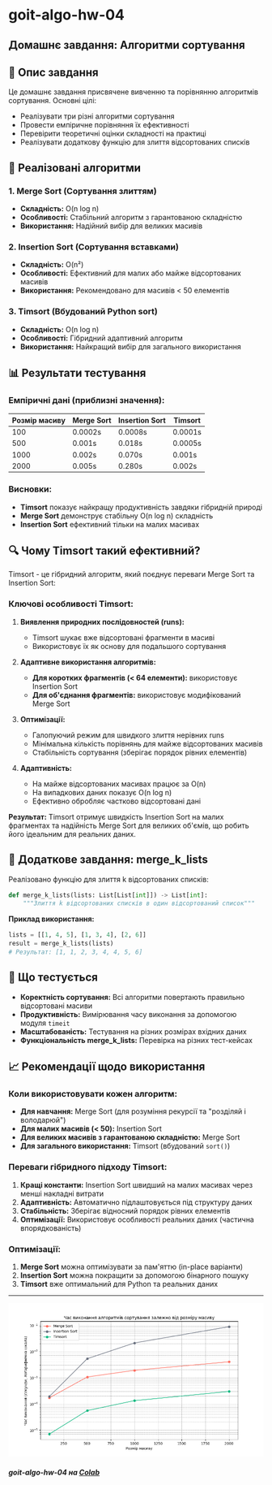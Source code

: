 # goit-algo-hw-04

## Домашнє завдання: Алгоритми сортування

## 📖 Опис завдання

Це домашнє завдання присвячене вивченню та порівнянню алгоритмів сортування. Основні цілі:

- Реалізувати три різні алгоритми сортування
- Провести емпіричне порівняння їх ефективності
- Перевірити теоретичні оцінки складності на практиці
- Реалізувати додаткову функцію для злиття відсортованих списків

## 🔧 Реалізовані алгоритми

### 1. Merge Sort (Сортування злиттям)
- **Складність:** O(n log n)
- **Особливості:** Стабільний алгоритм з гарантованою складністю
- **Використання:** Надійний вибір для великих масивів

### 2. Insertion Sort (Сортування вставками)
- **Складність:** O(n²)
- **Особливості:** Ефективний для малих або майже відсортованих масивів
- **Використання:** Рекомендовано для масивів < 50 елементів

### 3. Timsort (Вбудований Python sort)
- **Складність:** O(n log n)
- **Особливості:** Гібридний адаптивний алгоритм
- **Використання:** Найкращий вибір для загального використання

## 📊 Результати тестування

### Емпіричні дані (приблизні значення):

| Розмір масиву | Merge Sort  | Insertion Sort | Timsort |
|---------------|-------------|----------------|---------|
| 100           | 0.0002s     | 0.0008s       | 0.0001s |
| 500           | 0.001s      | 0.018s        | 0.0005s |
| 1000          | 0.002s      | 0.070s        | 0.001s  |
| 2000          | 0.005s      | 0.280s        | 0.002s  |

### Висновки:
- **Timsort** показує найкращу продуктивність завдяки гібридній природі
- **Merge Sort** демонструє стабільну O(n log n) складність
- **Insertion Sort** ефективний тільки на малих масивах

## 🔍 Чому Timsort такий ефективний?

Timsort - це гібридний алгоритм, який поєднує переваги Merge Sort та Insertion Sort:

### Ключові особливості Timsort:

1. **Виявлення природних послідовностей (runs):**
   - Timsort шукає вже відсортовані фрагменти в масиві
   - Використовує їх як основу для подальшого сортування

2. **Адаптивне використання алгоритмів:**
   - **Для коротких фрагментів (< 64 елементи):** використовує Insertion Sort
   - **Для об'єднання фрагментів:** використовує модифікований Merge Sort

3. **Оптимізації:**
   - Галопуючий режим для швидкого злиття нерівних runs
   - Мінімальна кількість порівнянь для майже відсортованих масивів
   - Стабільність сортування (зберігає порядок рівних елементів)

4. **Адаптивність:**
   - На майже відсортованих масивах працює за O(n)
   - На випадкових даних показує O(n log n)
   - Ефективно обробляє частково відсортовані дані

**Результат:** Timsort отримує швидкість Insertion Sort на малих фрагментах та надійність Merge Sort для великих об'ємів, що робить його ідеальним для реальних даних.

## 🔀 Додаткове завдання: merge_k_lists

Реалізовано функцію для злиття k відсортованих списків:

```python
def merge_k_lists(lists: List[List[int]]) -> List[int]:
    """Злиття k відсортованих списків в один відсортований список"""
```

**Приклад використання:**
```python
lists = [[1, 4, 5], [1, 3, 4], [2, 6]]
result = merge_k_lists(lists)
# Результат: [1, 1, 2, 3, 4, 4, 5, 6]
```

## 🧪 Що тестується

- **Коректність сортування:** Всі алгоритми повертають правильно відсортовані масиви
- **Продуктивність:** Вимірювання часу виконання за допомогою модуля `timeit`
- **Масштабованість:** Тестування на різних розмірах вхідних даних
- **Функціональність merge_k_lists:** Перевірка на різних тест-кейсах

## 📈 Рекомендації щодо використання

### Коли використовувати кожен алгоритм:

- **Для навчання:** Merge Sort (для розуміння рекурсії та "розділяй і володарюй")
- **Для малих масивів (< 50):** Insertion Sort
- **Для великих масивів з гарантованою складністю:** Merge Sort
- **Для загального використання:** Timsort (вбудований `sort()`)

### Переваги гібридного підходу Timsort:

1. **Кращі константи:** Insertion Sort швидший на малих масивах через менші накладні витрати
2. **Адаптивність:** Автоматично підлаштовується під структуру даних
3. **Стабільність:** Зберігає відносний порядок рівних елементів
4. **Оптимізації:** Використовує особливості реальних даних (частична впорядкованість)

### Оптимізації:

1. **Merge Sort** можна оптимізувати за пам'яттю (in-place варіанти)
2. **Insertion Sort** можна покращити за допомогою бінарного пошуку
3. **Timsort** вже оптимальний для Python та реальних даних

------------


![](https://github.com/AnatoliiNovyk/goit-algo-hw-04/blob/263caa90f26481190d4f97e63ca7bff9b82479a9/pic/sorting_algorithms_performance_log.png)

##### goit-algo-hw-04 на [Colab](https://colab.research.google.com/drive/1MUQDQy2Ivv9a1cX8l4YerlZJqFe8z2QC#scrollTo=TaEIcFr9vCDe&line=1&uniqifier=1 "goit-algo-hw-04 на Colab")
